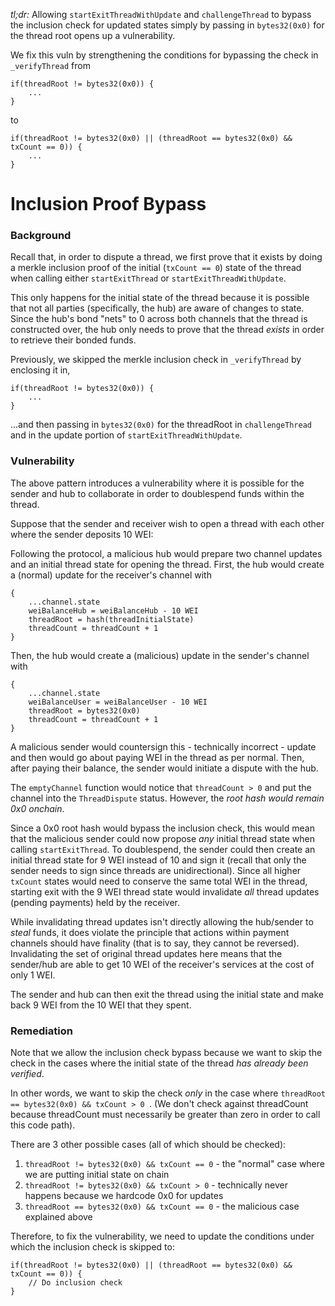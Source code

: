 *tl;dr:* Allowing `startExitThreadWithUpdate` and `challengeThread` to bypass the inclusion check for updated states simply by passing in `bytes32(0x0)` for the thread root opens up a vulnerability.

We fix this vuln by strengthening the conditions for bypassing the check in `_verifyThread` from

```
if(threadRoot != bytes32(0x0)) {
    ...
}
```

to

```
if(threadRoot != bytes32(0x0) || (threadRoot == bytes32(0x0) && txCount == 0)) {
    ...
} 
```

# Inclusion Proof Bypass

### Background

Recall that, in order to dispute a thread, we first prove that it exists by doing a merkle inclusion proof of the initial (`txCount == 0`) state of the thread when calling either `startExitThread` or `startExitThreadWithUpdate`.

This only happens for the initial state of the thread because it is possible that not all parties (specifically, the hub) are aware of changes to state. Since the hub's bond "nets" to 0 across both channels that the thread is constructed over, the hub only needs to prove that the thread _exists_ in order to retrieve their bonded funds.

Previously, we skipped the merkle inclusion check in `_verifyThread` by enclosing it in,
```
if(threadRoot != bytes32(0x0)) {
    ...
}
```
...and then passing in `bytes32(0x0)` for the threadRoot in `challengeThread` and in the update portion of `startExitThreadWithUpdate`.

### Vulnerability

The above pattern introduces a vulnerability where it is possible for the sender and hub to collaborate in order to doublespend funds within the thread.

Suppose that the sender and receiver wish to open a thread with each other where the sender deposits 10 WEI:

Following the protocol, a malicious hub would prepare two channel updates and an initial thread state for opening the thread. First, the hub would create a (normal) update for the receiver's channel with
```
{
    ...channel.state
    weiBalanceHub = weiBalanceHub - 10 WEI
    threadRoot = hash(threadInitialState)
    threadCount = threadCount + 1
}
``` 
Then, the hub would create a (malicious) update in the sender's channel with
```
{
    ...channel.state
    weiBalanceUser = weiBalanceUser - 10 WEI
    threadRoot = bytes32(0x0)
    threadCount = threadCount + 1
}
``` 

A malicious sender would countersign this - technically incorrect - update and then would go about paying WEI in the thread as per normal. Then, after paying their balance, the sender would initiate a dispute with the hub.

The `emptyChannel` function would notice that `threadCount > 0` and put the channel into the `ThreadDispute` status. However, the *root hash would remain 0x0 onchain*.

Since a 0x0 root hash would bypass the inclusion check, this would mean that the malicious sender could now propose _any_ initial thread state when calling `startExitThread`. To doublespend, the sender could then create an initial thread state for 9 WEI instead of 10 and sign it (recall that only the sender needs to sign since threads are unidirectional). Since all higher `txCount` states would need to conserve the same total WEI in the thread, starting exit with the 9 WEI thread state would invalidate _all_ thread updates (pending payments) held by the receiver.

While invalidating thread updates isn't directly allowing the hub/sender to _steal_ funds, it does violate the principle that actions within payment channels should have finality (that is to say, they cannot be reversed). Invalidating the set of original thread updates here means that the sender/hub are able to get 10 WEI of the receiver's services at the cost of only 1 WEI.

The sender and hub can then exit the thread using the initial state and make back 9 WEI from the 10 WEI that they spent.

### Remediation

Note that we allow the inclusion check bypass because we want to skip the check in the cases where the initial state of the thread _has already been verified_.

In other words, we want to skip the check _only_ in the case where `threadRoot == bytes32(0x0) && txCount > 0 `. (We don't check against threadCount because threadCount must necessarily be greater than zero in order to call this code path).

There are 3 other possible cases (all of which should be checked):

1. `threadRoot != bytes32(0x0) && txCount == 0` - the "normal" case where we are putting initial state on chain
2. `threadRoot != bytes32(0x0) && txCount > 0` - technically never happens because we hardcode 0x0 for updates
3. `threadRoot == bytes32(0x0) && txCount == 0` - the malicious case explained above

Therefore, to fix the vulnerability, we need to update the conditions under which the inclusion check is skipped to:

```
if(threadRoot != bytes32(0x0) || (threadRoot == bytes32(0x0) && txCount == 0)) {
    // Do inclusion check
}
```
